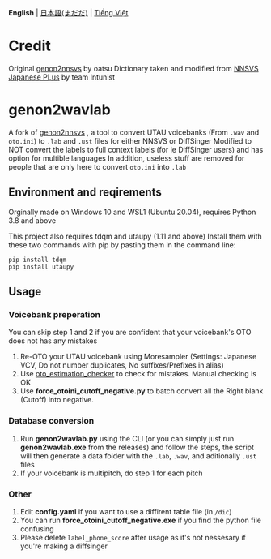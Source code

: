 **English** | [日本語(まだだ)](https://github.com/speedywater/genon2wavlabblob/main/README_JPN.md) | [Tiếng Việt](https://github.com/speedywater/genon2wavlabblob/main/README_VIE.md)

# Credit

Original [genon2nnsvs](https://github.com/oatsu-gh/genon2nnsvs) by oatsu 
Dictionary taken and modified from [NNSVS Japanese PLus](https://github.com/intunist/nnsvs-japanese-plus) by team Intunist

# genon2wavlab
 A fork of [genon2nnsvs](https://github.com/oatsu-gh/genon2nnsvs) , a tool to convert UTAU voicebanks (From `.wav` and `oto.ini`) to `.lab` and `.ust` files for either NNSVS or DiffSinger
 Modified to NOT convert the labels to full context labels (for le DiffSinger users) and has option for multible languages
 In addition, useless stuff are removed for people that are only here to convert `oto.ini` into `.lab`

## Environment and reqirements

Orginally made on Windows 10 and WSL1 (Ubuntu 20.04), requires Python 3.8 and above

This project also requires tdqm and utaupy (1.11 and above)
Install them with these two commands with pip by pasting them in the command line:
```
pip install tdqm
pip install utaupy
```

## Usage

### Voicebank preperation

You can skip step 1 and 2 if you are confident that your voicebank's OTO does not has any mistakes
1. Re-OTO your UTAU voicebank using Moresampler (Settings: Japanese VCV, Do not number duplicates, No suffixes/Prefixes in alias)
2. Use [oto_estimation_checker](https://github.com/oatsu-gh/oto_estimation_checker) to check for mistakes. Manual checking is OK
3. Use **force_otoini_cutoff_negative.py** to batch convert all the Right blank (Cutoff) into negative.

### Database conversion

1. Run **genon2wavlab.py** using the CLI (or you can simply just run **genon2wavlab.exe** from the releases) and follow the steps, the script will then generate a data folder with the `.lab`, `.wav`, and aditionally `.ust` files
2. If your voicebank is multipitch, do step 1 for each pitch

### Other

1. Edit **config.yaml** if you want to use a diffirent table file (in `/dic`)
2. You can run **force_otoini_cutoff_negative.exe** if you find the python file confusing
3. Please delete `label_phone_score` after usage as it's not nessesary if you're making a diffsinger

